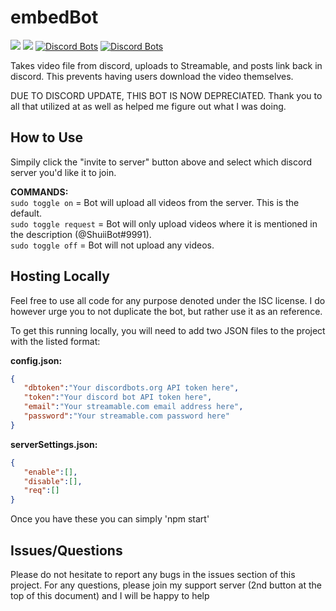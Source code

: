 # embedBot
[<img src="https://img.shields.io/badge/%3E-Invite_to_Server-7289da.svg">](https://discordapp.com/oauth2/authorize?client_id=301179263233556480&scope=bot&permissions=515136) [<img src="https://img.shields.io/badge/%3E-Support_Server-7289da.svg">](https://discord.gg/fbw2JrF) [![Discord Bots](https://discordbots.org/api/widget/servers/301179263233556480.svg)](https://discordbots.org/bot/301179263233556480)
  [![Discord Bots](https://discordbots.org/api/widget/status/301179263233556480.svg)](https://discordbots.org/bot/301179263233556480)

Takes video file from discord, uploads to Streamable, and posts link back in discord. This prevents having users download the video themselves.

DUE TO DISCORD UPDATE, THIS BOT IS NOW DEPRECIATED. Thank you to all that utilized at as well as helped me figure out what I was doing.

## How to Use
Simpily click the "invite to server" button above and select which discord server you'd like it to join.

**COMMANDS:**<br>
```sudo toggle on``` 		= 	Bot will upload all videos from the server. This is the default.<br>
```sudo toggle request```	=	Bot will only upload videos where it is mentioned in the description (@ShuiiBot#9991).<br>
```sudo toggle off``` 	=	Bot will not upload any videos.<br>

## Hosting Locally
Feel free to use all code for any purpose denoted under the ISC license. I do however urge you to not duplicate the bot, but rather use it as an reference.

To get this running locally, you will need to add two JSON files to the project with the listed format:

**config.json:**
```json
{  
   "dbtoken":"Your discordbots.org API token here",
   "token":"Your discord bot API token here",
   "email":"Your streamable.com email address here",
   "password":"Your streamable.com password here"
}
```

**serverSettings.json:**
```json
{  
   "enable":[],
   "disable":[],
   "req":[]
}
```
Once you have these you can simply 'npm start'

## Issues/Questions
Please do not hesitate to report any bugs in the issues section of this project. For any questions, please join my support server (2nd button at the top of this document) and I will be happy to help
